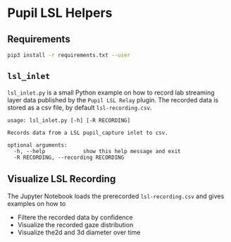 # Pupil LSL Helpers

## Requirements

```bash
pip3 install -r requirements.txt --user
```

## `lsl_inlet`

`lsl_inlet.py` is a small Python example on how to record lab streaming layer data published by the `Pupil LSL Relay` plugin.
The recorded data is stored as a csv file, by default `lsl-recording.csv`.

```
usage: lsl_inlet.py [-h] [-R RECORDING]

Records data from a LSL pupil_capture inlet to csv.

optional arguments:
  -h, --help            show this help message and exit
  -R RECORDING, --recording RECORDING
```

## Visualize LSL Recording

The Jupyter Notebook loads the prerecorded `lsl-recording.csv` and gives examples on how to 
- Filtere the recorded data by confidence
- Visualize the recorded gaze distribution
- Visualize the2d and 3d diameter over time
